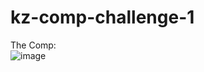 # kz-comp-challenge-1



The Comp: <br>
![image](http://frontend.turing.io/assets/images/static-comp-challenge-2.jpg)
